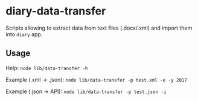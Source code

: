 # diary-data-transfer
Scripts allowing to extract data from text files (.docx/.xml) and import them into `diary` app.

## Usage
Help: `node lib/data-transfer -h`

Example (.xml -> .json): `node lib/data-transfer -p test.xml -e -y 2017`

Example (.json -> API): `node lib/data-transfer -p test.json -i`